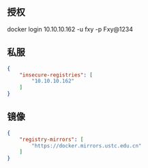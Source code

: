 ## 授权
docker login 10.10.10.162 -u fxy -p Fxy@1234
## 私服
```json
{
    "insecure-registries": [
        "10.10.10.162"
    ]
}
```
## 镜像
```json
{
    "registry-mirrors": [
        "https://docker.mirrors.ustc.edu.cn"
    ]
}
```